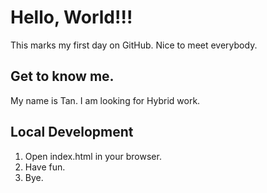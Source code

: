 # Hello, World!!!

This marks my first day on GitHub. Nice to meet everybody.

## Get to know me.

My name is Tan. I am looking for Hybrid work.

## Local Development

1. Open index.html in your browser.
2. Have fun.
3. Bye.